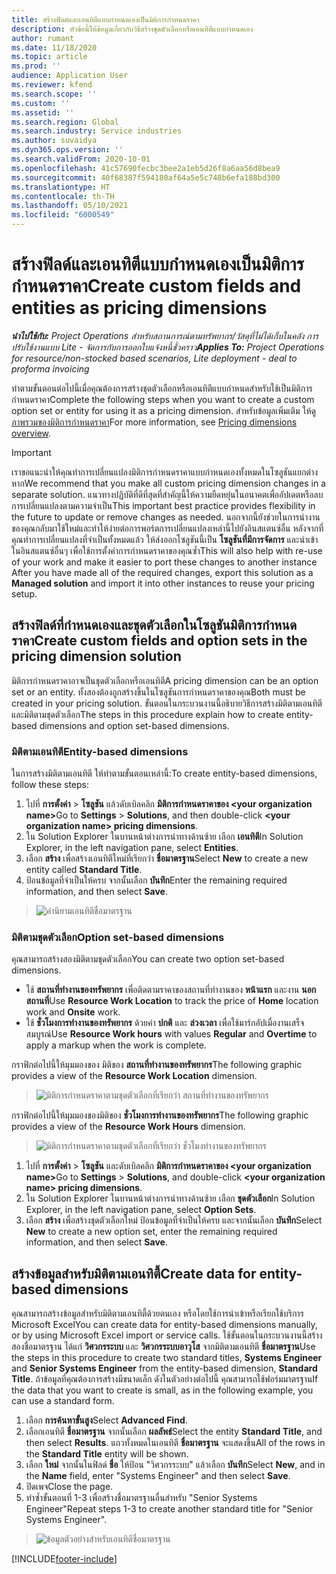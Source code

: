 ```yaml
---
title: สร้างฟิลด์และเอนทิตีแบบกำหนดเองเป็นมิติการกำหนดราคา
description: หัวข้อนี้ให้ข้อมูลเกี่ยวกับวิธีสร้างชุดตัวเลือกหรือเอนทิตีแบบกำหนดเอง
author: rumant
ms.date: 11/18/2020
ms.topic: article
ms.prod: ''
audience: Application User
ms.reviewer: kfend
ms.search.scope: ''
ms.custom: ''
ms.assetid: ''
ms.search.region: Global
ms.search.industry: Service industries
ms.author: suvaidya
ms.dyn365.ops.version: ''
ms.search.validFrom: 2020-10-01
ms.openlocfilehash: 41c57690fecbc3bee2a1eb5d26f8a6aa56d8bea9
ms.sourcegitcommit: 40f68387f594180af64a5e5c748b6efa188bd300
ms.translationtype: HT
ms.contentlocale: th-TH
ms.lasthandoff: 05/10/2021
ms.locfileid: "6000549"
---
```

# <a name="create-custom-fields-and-entities-as-pricing-dimensions"></a><span data-ttu-id="7741f-103">สร้างฟิลด์และเอนทิตีแบบกำหนดเองเป็นมิติการกำหนดราคา</span><span class="sxs-lookup"><span data-stu-id="7741f-103">Create custom fields and entities as pricing dimensions</span></span>

<span data-ttu-id="7741f-104">_**นำไปใช้กับ:** Project Operations สำหรับสถานการณ์ตามทรัพยากร/วัสดุที่ไม่ได้เก็บในคลัง การปรับใช้งานแบบ Lite - จัดการกับการออกใบแจ้งหนี้ชั่วคราว_</span><span class="sxs-lookup"><span data-stu-id="7741f-104">_**Applies To:** Project Operations for resource/non-stocked based scenarios, Lite deployment - deal to proforma invoicing_</span></span>

<span data-ttu-id="7741f-105">ทำตามขั้นตอนต่อไปนี้เมื่อคุณต้องการสร้างชุดตัวเลือกหรือเอนทิตีแบบกำหนดสำหรับใช้เป็นมิติการกำหนดราคา</span><span class="sxs-lookup"><span data-stu-id="7741f-105">Complete the following steps when you want to create a custom option set or entity for using it as a pricing dimension.</span></span> <span data-ttu-id="7741f-106">สำหรับข้อมูลเพิ่มเติม ให้ดู [ภาพรวมของมิติการกำหนดราคา](pricing-dimensions-overview.md)</span><span class="sxs-lookup"><span data-stu-id="7741f-106">For more information, see [Pricing dimensions overview](pricing-dimensions-overview.md).</span></span>  

> [!IMPORTANT]
> <span data-ttu-id="7741f-107">เราขอแนะนำให้คุณทำการเปลี่ยนแปลงมิติการกำหนดราคาแบบกำหนดเองทั้งหมดในโซลูชันแยกต่างหาก</span><span class="sxs-lookup"><span data-stu-id="7741f-107">We recommend that you make all custom pricing dimension changes in a separate solution.</span></span> <span data-ttu-id="7741f-108">แนวทางปฏิบัติที่ดีที่สุดที่สำคัญนี้ให้ความยืดหยุ่นในอนาคตเพื่ออัปเดตหรือลบการเปลี่ยนแปลงตามความจำเป็น</span><span class="sxs-lookup"><span data-stu-id="7741f-108">This important best practice provides flexibility in the future to update or remove changes as needed.</span></span> <span data-ttu-id="7741f-109">นอกจากนี้ยังช่วยในการนำงานของคุณกลับมาใช้ใหม่และทำให้ง่ายต่อการพอร์ตการเปลี่ยนแปลงเหล่านี้ไปยังอินสแตนซ์อื่น หลังจากที่คุณทำการเปลี่ยนแปลงที่จำเป็นทั้งหมดแล้ว ให้ส่งออกโซลูชันนี้เป็น **โซลูชันที่มีการจัดการ** และนำเข้าในอินสแตนซ์อื่นๆ เพื่อใช้การตั้งค่าการกำหนดราคาของคุณซ้ำ</span><span class="sxs-lookup"><span data-stu-id="7741f-109">This will also help with re-use of your work and make it easier to port these changes to another instance After you have made all of the required changes, export this solution as a **Managed solution** and import it into other instances to reuse your pricing setup.</span></span>

  
## <a name="create-custom-fields-and-option-sets-in-the-pricing-dimension-solution"></a><span data-ttu-id="7741f-110">สร้างฟิลด์ที่กำหนดเองและชุดตัวเลือกในโซลูชันมิติการกำหนดราคา</span><span class="sxs-lookup"><span data-stu-id="7741f-110">Create custom fields and option sets in the pricing dimension solution</span></span>

<span data-ttu-id="7741f-111">มิติการกำหนดราคาอาจเป็นชุดตัวเลือกหรือเอนทิตี</span><span class="sxs-lookup"><span data-stu-id="7741f-111">A pricing dimension can be an option set or an entity.</span></span> <span data-ttu-id="7741f-112">ทั้งสองต้องถูกสร้างขึ้นในโซลูชันการกำหนดราคาของคุณ</span><span class="sxs-lookup"><span data-stu-id="7741f-112">Both must be created in your pricing solution.</span></span> <span data-ttu-id="7741f-113">ขั้นตอนในกระบวนงานนี้อธิบายวิธีการสร้างมิติตามเอนทิตีและมิติตามชุดตัวเลือก</span><span class="sxs-lookup"><span data-stu-id="7741f-113">The steps in this procedure explain how to create entity-based dimensions and option set-based dimensions.</span></span>

### <a name="entity-based-dimensions"></a><span data-ttu-id="7741f-114">มิติตามเอนทิตี</span><span class="sxs-lookup"><span data-stu-id="7741f-114">Entity-based dimensions</span></span>
<span data-ttu-id="7741f-115">ในการสร้างมิติตามเอนทิตี ให้ทำตามขั้นตอนเหล่านี้:</span><span class="sxs-lookup"><span data-stu-id="7741f-115">To create entity-based dimensions, follow these steps:</span></span>

1. <span data-ttu-id="7741f-116">ไปที่ **การตั้งค่า** > **โซลูชัน** แล้วดับเบิลคลิก **มิติการกำหนดราคาของ \<your organization name>**</span><span class="sxs-lookup"><span data-stu-id="7741f-116">Go to **Settings** > **Solutions**, and then double-click **\<your organization name> pricing dimensions**.</span></span>
2. <span data-ttu-id="7741f-117">ใน Solution Explorer ในบานหน้าต่างการนำทางด้านซ้าย เลือก **เอนทิตี**</span><span class="sxs-lookup"><span data-stu-id="7741f-117">In Solution Explorer, in the left navigation pane, select **Entities**.</span></span>
3. <span data-ttu-id="7741f-118">เลือก **สร้าง** เพื่อสร้างเอนทิตีใหม่ที่เรียกว่า **ชื่อมาตรฐาน**</span><span class="sxs-lookup"><span data-stu-id="7741f-118">Select **New** to create a new entity called **Standard Title**.</span></span> 
4. <span data-ttu-id="7741f-119">ป้อนข้อมูลที่จำเป็นให้ครบ จากนั้นเลือก **บันทึก**</span><span class="sxs-lookup"><span data-stu-id="7741f-119">Enter the remaining required information, and then select **Save**.</span></span>

> ![คำนิยามเอนทิตีชื่อมาตรฐาน](media/Standard-Title-entity-definition.png)

### <a name="option-set-based-dimensions"></a><span data-ttu-id="7741f-121">มิติตามชุดตัวเลือก</span><span class="sxs-lookup"><span data-stu-id="7741f-121">Option set-based dimensions</span></span> 
<span data-ttu-id="7741f-122">คุณสามารถสร้างสองมิติตามชุดตัวเลือก</span><span class="sxs-lookup"><span data-stu-id="7741f-122">You can create two option set-based dimensions.</span></span> 

- <span data-ttu-id="7741f-123">ใช้ **สถานที่ทำงานของทรัพยากร** เพื่อติดตามราคาของสถานที่ทำงานของ **หน้าแรก** และงาน **นอกสถานที่**</span><span class="sxs-lookup"><span data-stu-id="7741f-123">Use **Resource Work Location** to track the price of **Home** location work and **Onsite** work.</span></span> 
- <span data-ttu-id="7741f-124">ใช้ **ชั่วโมงการทำงานของทรัพยากร** ด้วยค่า **ปกติ** และ **ล่วงเวลา** เพื่อใช้มาร์กอัปเมื่องานเสร็จสมบูรณ์</span><span class="sxs-lookup"><span data-stu-id="7741f-124">Use **Resource Work hours** with values **Regular** and **Overtime** to apply a markup when the work is complete.</span></span>

<span data-ttu-id="7741f-125">กราฟิกต่อไปนี้ให้มุมมองของ มิติของ **สถานที่ทำงานของทรัพยากร**</span><span class="sxs-lookup"><span data-stu-id="7741f-125">The following graphic provides a view of the **Resource Work Location** dimension.</span></span> 

> ![มิติการกำหนดราคาตามชุดตัวเลือกที่เรียกว่า สถานที่ทำงานของทรัพยากร](media/Option-set-PD-called-Resource-Work-Location.png)

<span data-ttu-id="7741f-127">กราฟิกต่อไปนี้ให้มุมมองของมิติของ **ชั่วโมงการทำงานของทรัพยากร**</span><span class="sxs-lookup"><span data-stu-id="7741f-127">The following graphic provides a view of the **Resource Work Hours** dimension.</span></span> 

> ![มิติการกำหนดราคาตามชุดตัวเลือกที่เรียกว่า ชั่วโมงทำงานของทรัพยากร](media/Option-set-PD-called-Resource-Work-Hours.png)

1. <span data-ttu-id="7741f-129">ไปที่ **การตั้งค่า** > **โซลูชัน** และดับเบิลคลิก **มิติการกำหนดราคาของ \<your organization name>**</span><span class="sxs-lookup"><span data-stu-id="7741f-129">Go to **Settings** > **Solutions**, and double-click  **\<your organization name> pricing dimensions**.</span></span> 
2. <span data-ttu-id="7741f-130">ใน Solution Explorer ในบานหน้าต่างการนำทางด้านซ้าย เลือก **ชุดตัวเลือก**</span><span class="sxs-lookup"><span data-stu-id="7741f-130">In Solution Explorer, in the left navigation pane, select  **Option Sets**.</span></span> 
3. <span data-ttu-id="7741f-131">เลือก **สร้าง** เพื่อสร้างชุดตัวเลือกใหม่ ป้อนข้อมูลที่จำเป็นให้ครบ และจากนั้นเลือก **บันทึก**</span><span class="sxs-lookup"><span data-stu-id="7741f-131">Select **New** to create a new option set, enter the remaining required information, and then select **Save**.</span></span>

## <a name="create-data-for-entity-based-dimensions"></a><span data-ttu-id="7741f-132">สร้างข้อมูลสำหรับมิติตามเอนทิตี้</span><span class="sxs-lookup"><span data-stu-id="7741f-132">Create data for entity-based dimensions</span></span>

<span data-ttu-id="7741f-133">คุณสามารถสร้างข้อมูลสำหรับมิติตามเอนทิตี้ด้วยตนเอง หรือโดยใช้การนำเข้าหรือเรียกใช้บริการ Microsoft Excel</span><span class="sxs-lookup"><span data-stu-id="7741f-133">You can create data for entity-based dimensions manually, or by using Microsoft Excel import or service calls.</span></span> <span data-ttu-id="7741f-134">ใช้ขั้นตอนในกระบวนงานนี้สร้างสองชื่อมาตรฐาน ได้แก่ **วิศวกรระบบ** และ **วิศวกรระบบอาวุโส** จากมิติตามเอนทิตี **ชื่อมาตรฐาน**</span><span class="sxs-lookup"><span data-stu-id="7741f-134">Use the steps in this procedure to create two standard titles, **Systems Engineer** and **Senior Systems Engineer** from the entity-based dimension, **Standard Title**.</span></span> <span data-ttu-id="7741f-135">ถ้าข้อมูลที่คุณต้องการสร้างมีขนาดเล็ก ดังในตัวอย่างต่อไปนี้ คุณสามารถใช้ฟอร์มมาตรฐาน</span><span class="sxs-lookup"><span data-stu-id="7741f-135">If the data that you want to create is small, as in the following example, you can use a standard form.</span></span>

1. <span data-ttu-id="7741f-136">เลือก **การค้นหาขั้นสูง**</span><span class="sxs-lookup"><span data-stu-id="7741f-136">Select **Advanced Find**.</span></span>
2. <span data-ttu-id="7741f-137">เลือกเอนทิตี **ชื่อมาตรฐาน** จากนั้นเลือก **ผลลัพธ์**</span><span class="sxs-lookup"><span data-stu-id="7741f-137">Select the entity **Standard Title**, and then select **Results**.</span></span> <span data-ttu-id="7741f-138">แถวทั้งหมดในเอนทิตี **ชื่อมาตรฐาน** จะแสดงขึ้น</span><span class="sxs-lookup"><span data-stu-id="7741f-138">All of the rows in the **Standard Title** entity will be shown.</span></span>
3. <span data-ttu-id="7741f-139">เลือก **ใหม่** จากนั้นในฟิลด์ **ชื่อ** ให้ป้อน "วิศวกรระบบ" แล้วเลือก **บันทึก**</span><span class="sxs-lookup"><span data-stu-id="7741f-139">Select **New**, and in the **Name** field, enter "Systems Engineer" and then select **Save**.</span></span>
4. <span data-ttu-id="7741f-140">ปิดเพจ</span><span class="sxs-lookup"><span data-stu-id="7741f-140">Close the page.</span></span> 
5. <span data-ttu-id="7741f-141">ทำซ้ำขั้นตอนที่ 1-3 เพื่อสร้างชื่อมาตรฐานอื่นสำหรับ "Senior Systems Engineer"</span><span class="sxs-lookup"><span data-stu-id="7741f-141">Repeat steps 1-3 to create another standard title for "Senior Systems Engineer".</span></span>

> ![ข้อมูลตัวอย่างสำหรับเอนทิตีชื่อมาตรฐาน](media/ST-data.png)


[!INCLUDE[footer-include](../includes/footer-banner.md)]